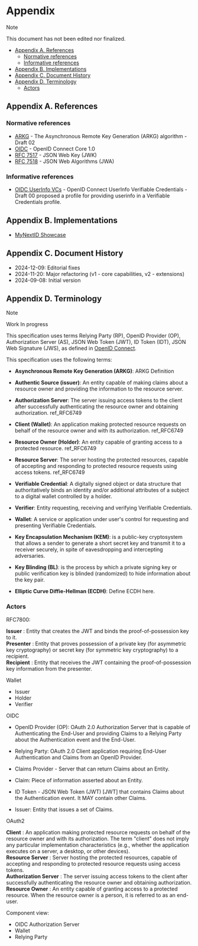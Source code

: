 # Appendix <!-- omit in toc -->

> [!NOTE]
> This document has not been edited nor finalized.

- [Appendix A. References](#appendix-a-references)
  - [Normative references](#normative-references)
  - [Informative references](#informative-references)
- [Appendix B. Implementations](#appendix-b-implementations)
- [Appendix C. Document History](#appendix-c-document-history)
- [Appendix D. Terminology](#appendix-d-terminology)
  - [Actors](#actors)

## Appendix A. References

### Normative references

- [ARKG](https://www.ietf.org/archive/id/draft-bradleylundberg-cfrg-arkg-02.html) - The Asynchronous Remote Key Generation (ARKG) algorithm - Draft 02
- [OIDC](https://openid.net/specs/openid-connect-core-1_0.html) - OpenID Connect Core 1.0
- [RFC 7517](https://datatracker.ietf.org/doc/html/rfc7517) - JSON Web Key (JWK)
- [RFC 7518](https://datatracker.ietf.org/doc/html/rfc7518) - JSON Web Algorithms (JWA)

### Informative references

- [OIDC UserInfo VCs](https://github.com/bifurcation/userinfo-vc/blob/main/openid-connect-userinfo-vc-1_0.md) - OpenID Connect UserInfo Verifiable Credentials - Draft 00 proposed a profile for providing userinfo in a Verifiable Credentials profile.

## Appendix B. Implementations

- [MyNextID Showcase](https://test-api.mynext.id/idt)

## Appendix C. Document History

- 2024-12-09: Editorial fixes
- 2024-11-20: Major refactoring (v1 - core capabilities, v2 - extensions)
- 2024-09-08: Initial version

## Appendix D. Terminology

> [!NOTE]
> Work In progress

This specification uses terms Relying Party (RP), OpenID Provider (OP), Authorization Server (AS), JSON Web Token (JWT), ID Token (IDT), JSON Web Signature (JWS), as defined in [OpenID Connect](https://openid.net/specs/openid-connect-core-1_0.html).

This specification uses the following terms:

- **Asynchronous Remote Key Generation (ARKG)**: ARKG Definition

- **Authentic Source (issuer)**: An entity capable of making claims about a resource owner and providing the information to the resource server.  

- **Authorization Server**: The server issuing access tokens to the client after successfully authenticating the resource owner and obtaining authorization. ref_RFC6749

- **Client (Wallet)**: An application making protected resource requests on behalf of the resource owner and with its authorization. ref_RFC6749

- **Resource Owner (Holder)**: An entity capable of granting access to a protected resource. ref_RFC6749

- **Resource Server**: The server hosting the protected resources, capable of accepting and responding to protected resource requests using access tokens. ref_RFC6749

- **Verifiable Credential**: A digitally signed object or data structure that authoritatively binds an identity and/or additional attributes of a subject to a digital wallet controlled by a holder.

- **Verifier**: Entity requesting, receiving and verifying Verifiable Credentials.

- **Wallet**: A service or application under user's control for requesting and presenting Verifiable Credentials.

- **Key Encapsulation Mechanism (KEM)**: is a public-key cryptosystem that allows a sender to generate a short secret key and transmit it to a receiver securely, in spite of eavesdropping and intercepting adversaries.  

- **Key Blinding (BL)**: is the process by which a private signing key or public verification key is blinded (randomized) to hide information about the key pair.

- **Elliptic Curve Diffie-Hellman (ECDH)**: Define ECDH here.

### Actors

RFC7800:

**Issuer**
: Entity that creates the JWT and binds the proof-of-possession key to it.  
**Presenter**
: Entity that proves possession of a private key (for asymmetric key cryptography) or secret key (for symmetric key cryptography) to a recipient.  
**Recipient**
: Entity that receives the JWT containing the proof-of-possession key information from the presenter.

Wallet

- Issuer
- Holder
- Verifier

OIDC

- OpenID Provider (OP): OAuth 2.0 Authorization Server that is capable of Authenticating the End-User and providing Claims to a Relying Party about the Authentication event and the End-User.
- Relying Party: OAuth 2.0 Client application requiring End-User Authentication and Claims from an OpenID Provider.
- Claims Provider - Server that can return Claims about an Entity.

- Claim: Piece of information asserted about an Entity.
- ID Token - JSON Web Token (JWT) [JWT] that contains Claims about the Authentication event. It MAY contain other Claims.
- Issuer: Entity that issues a set of Claims.

OAuth2

**Client**
: An application making protected resource requests on behalf of the resource owner and with its authorization.  The term "client" does not imply any particular implementation characteristics (e.g., whether the application executes on a server, a desktop, or other devices).  
**Resource Server**
: Server hosting the protected resources, capable of accepting and responding to protected resource requests using access tokens.  
**Authorization Server**
: The server issuing access tokens to the client after successfully authenticating the resource owner and obtaining authorization.  
**Resource Owner**
: An entity capable of granting access to a protected resource.  When the resource owner is a person, it is referred to as an end-user.

Component view:

- OIDC Authorization Server
- Wallet
- Relying Party

